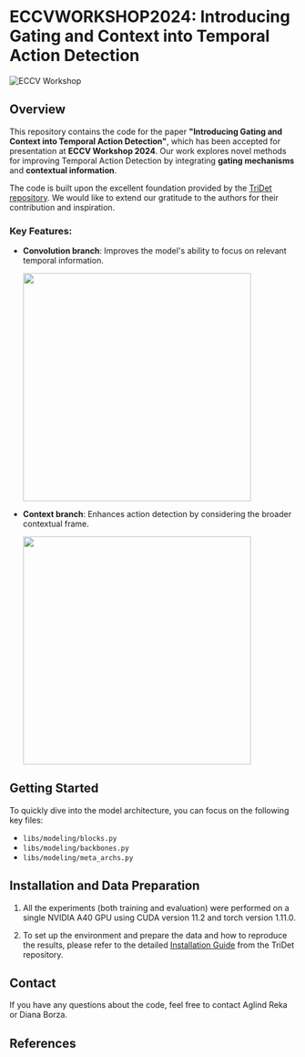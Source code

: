 # **ECCVWORKSHOP2024**: Introducing Gating and Context into Temporal Action Detection

![ECCV Workshop](https://github.com/user-attachments/assets/f0c2c2eb-064d-4762-911f-710d5fb551d2)

## Overview

This repository contains the code for the paper **"Introducing Gating and Context into Temporal Action Detection"**, which has been accepted for presentation at **ECCV Workshop 2024**. Our work explores novel methods for improving Temporal Action Detection by integrating **gating mechanisms** and **contextual information**.

The code is built upon the excellent foundation provided by the [TriDet repository](https://github.com/dingfengshi/TriDet/tree/master?tab=readme-ov-file). We would like to extend our gratitude to the authors for their contribution and inspiration.

### Key Features:

- **Convolution branch**: Improves the model's ability to focus on relevant temporal information.
  
  <img src="https://github.com/user-attachments/assets/ebaea9ba-5adc-4e57-a858-20343aef4b5f" width="400"/>

- **Context branch**: Enhances action detection by considering the broader contextual frame.
  
  <img src="https://github.com/user-attachments/assets/0ac582b9-efc6-4cc3-ae95-7ed54a6f162b" width="400"/>


## Getting Started

To quickly dive into the model architecture, you can focus on the following key files:
- `libs/modeling/blocks.py`
- `libs/modeling/backbones.py`
- `libs/modeling/meta_archs.py`

## Installation and Data Preparation

1. All the experiments (both training and evaluation) were performed on a single NVIDIA A40 GPU using CUDA version 11.2 and torch version 1.11.0.

2. To set up the environment and prepare the data and how to reproduce the results, please refer to the detailed [Installation Guide](https://github.com/dingfengshi/TriDet/tree/master?tab=readme-ov-file) from the TriDet repository.


## Contact
If you have any questions about the code, feel free to contact Aglind Reka or Diana Borza.

## References
